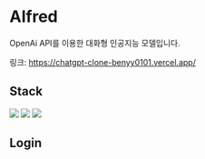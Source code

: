 # AIfred

OpenAi API를 이용한 대화형 인공지능 모델입니다. 

링크: https://chatgpt-clone-benyy0101.vercel.app/

## Stack
<img src="https://img.shields.io/badge/firebase-FFCA28?style=for-the-badge&logo=firebase&logoColor=white">
<img src="https://img.shields.io/badge/next.js-000000?style=for-the-badge&logo=next.js&logoColor=white">
<img src="https://img.shields.io/badge/tailwindcss-#06B6D4?style=for-the-badge&logo=tailwindcss&logoColor=white">


## Login

